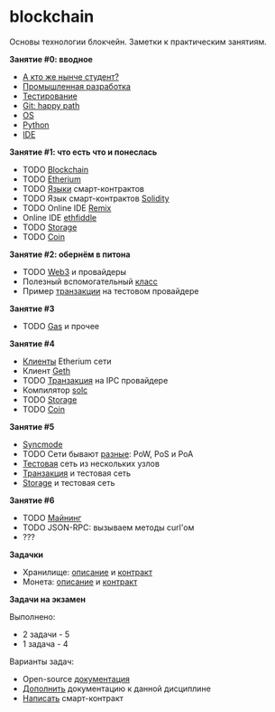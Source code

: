 # blockchain

Основы технологии блокчейн. Заметки к практическим занятиям.

**Занятие #0: вводное**

- [А кто же нынче студент?](00/questions.md)
- [Промышленная разработка](00/development.md)
- [Тестирование](00/testing.md)
- [Git: happy path](00/git.md)
- [OS](00/os.md)
- [Python](00/python.md)
- [IDE](00/ide.md)

**Занятие #1: что есть что и понеслась**

- TODO [Blockchain](01/blockchain.md)
- TODO [Etherium](01/etherium.md) 
- TODO [Языки](03/contract.md) смарт-контрактов 
- TODO Язык смарт-контрактов [Solidity](03/solidity.md)
- TODO Online IDE [Remix](03/remix.md)
- Online IDE [ethfiddle](03/ethfiddle.md)
- TODO [Storage](03/storage.md)
- TODO [Coin](03/coin.md)

**Занятие #2: обернём в питона**

- TODO [Web3](01/web3.md) и провайдеры
- Полезный вспомогательный [класс](02/wrapper.md)
- Пример [транзакции](02/transaction.md) на тестовом провайдере

**Занятие #3**

- TODO [Gas](02/gas.md) и прочее

**Занятие #4**

- [Клиенты](04/client.md) Etherium сети
- Клиент [Geth](04/geth.md)
- TODO [Транзакция](04/transaction.md) на IPC провайдере
- Компилятор [solc](04/solc.md)
- TODO [Storage](04/storage.md)
- TODO [Coin](04/coin.md)

**Занятие #5**

- [Syncmode](05/sync.md)
- TODO Сети бывают [разные](05/protocol.md): PoW, PoS и PoA
- [Тестовая](05/testnet.md) сеть из нескольких узлов
- [Транзакция](05/transaction.md) и тестовая сеть
- [Storage](05/storage.md) и тестовая сеть

**Занятие #6**

- TODO [Майнинг](06/mining.md)
- TODO JSON-RPC: вызываем методы curl'ом
- ???

**Задачки**

- Хранилище: [описание](tasks/storage.md) и [контракт](../contracts/storage.sol)
- Монета: [описание](tasks/coin.md) и [контракт](../contracts/coin.sol)

**Задачи на экзамен**

Выполнено:
- 2 задачи - 5
- 1 задача - 4

Варианты задач:
- Open-source [документация](tasks/open.md)
- [Дополнить](tasks/doc.md) документацию к данной дисциплине
- [Написать](tasks/contract.md) смарт-контракт
